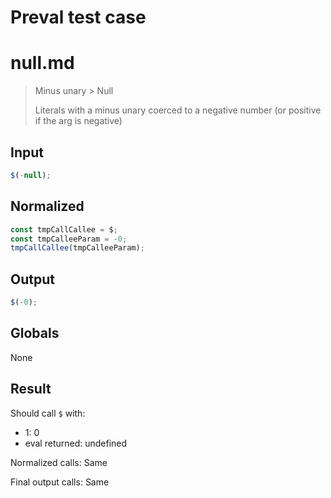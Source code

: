 # Preval test case

# null.md

> Minus unary > Null
>
> Literals with a minus unary coerced to a negative number (or positive if the arg is negative)

## Input

`````js filename=intro
$(-null);
`````

## Normalized

`````js filename=intro
const tmpCallCallee = $;
const tmpCalleeParam = -0;
tmpCallCallee(tmpCalleeParam);
`````

## Output

`````js filename=intro
$(-0);
`````

## Globals

None

## Result

Should call `$` with:
 - 1: 0
 - eval returned: undefined

Normalized calls: Same

Final output calls: Same
